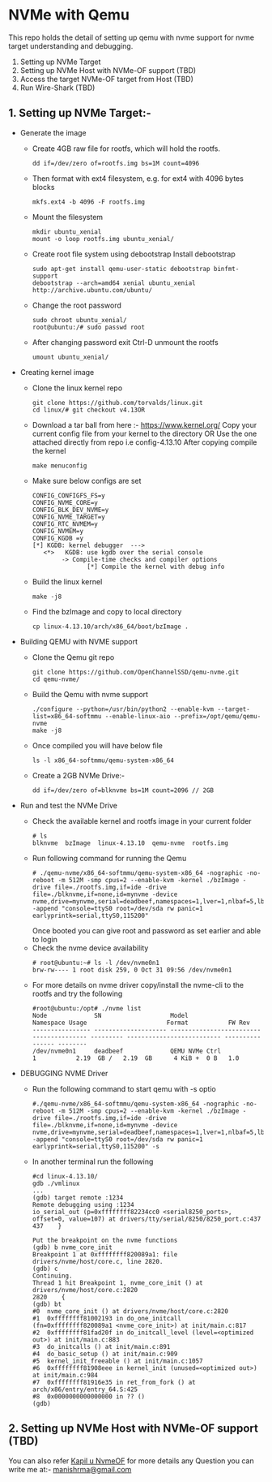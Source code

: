 # NVMe with Qemu
This repo holds the detail of setting up qemu with nvme support for nvme target understanding and debugging.

1. Setting up NVMe Target
2. Setting up NVMe Host with NVMe-OF support (TBD)
3. Access the target NVMe-OF target from Host (TBD)
4. Run Wire-Shark (TBD)

## 1. Setting up NVMe Target:-
- Generate the image
  - Create 4GB raw file for rootfs, which will hold the rootfs.
    ```
    dd if=/dev/zero of=rootfs.img bs=1M count=4096
    ```
  - Then format with ext4 filesystem, e.g. for ext4 with 4096 bytes blocks
    ```
    mkfs.ext4 -b 4096 -F rootfs.img
    ```
  - Mount the filesystem
    ```
    mkdir ubuntu_xenial
    mount -o loop rootfs.img ubuntu_xenial/
    ``` 
  - Create root file system using debootstrap
    Install debootstrap
    ```
    sudo apt-get install qemu-user-static debootstrap binfmt-support
    debootstrap --arch=amd64 xenial ubuntu_xenial http://archive.ubuntu.com/ubuntu/
    ```
  - Change the root password
    ```
    sudo chroot ubuntu_xenial/
    root@ubuntu:/# sudo passwd root
    ```
  - After changing password exit Ctrl-D
    unmount the rootfs
    ```
    umount ubuntu_xenial/
    ```
- Creating kernel image
  - Clone the linux kernel repo
    ```
    git clone https://github.com/torvalds/linux.git 
    cd linux/# git checkout v4.13OR
    ```
  - Download a tar ball from here :- https://www.kernel.org/
    Copy your current config file from your kernel to the directory
    OR
    Use the one attached directly from repo i.e config-4.13.10
    After copying compile the kernel
    ```
    make menuconfig
    ```
  - Make sure below configs are set
    ```
    CONFIG_CONFIGFS_FS=y
    CONFIG_NVME_CORE=y
    CONFIG_BLK_DEV_NVME=y
    CONFIG_NVME_TARGET=y
    CONFIG_RTC_NVMEM=y
    CONFIG_NVMEM=y
    CONFIG_KGDB =y
    [*] KGDB: kernel debugger  --->
       <*>   KGDB: use kgdb over the serial console
            -> Compile-time checks and compiler options
                   [*] Compile the kernel with debug info
    ```
  - Build the linux kernel
    ```
    make -j8
    ```
  - Find the bzImage and copy to local directory
    ```
    cp linux-4.13.10/arch/x86_64/boot/bzImage .
    ```
    
- Building QEMU with NVME support
  - Clone the Qemu git repo
    ```
    git clone https://github.com/OpenChannelSSD/qemu-nvme.git
    cd qemu-nvme/
    ```
  - Build the Qemu with nvme support
    ```
    ./configure --python=/usr/bin/python2 --enable-kvm --target-list=x86_64-softmmu --enable-linux-aio --prefix=/opt/qemu/qemu-nvme
    make -j8
    ```
  - Once compiled you will have below file
    ```
    ls -l x86_64-softmmu/qemu-system-x86_64
    ```
  - Create a 2GB NVMe Drive:-
    ```
    dd if=/dev/zero of=blknvme bs=1M count=2096 // 2GB
    ```
- Run and test the NVMe Drive
  - Check the available kernel and rootfs image in your current folder
    ```
    # ls
    blknvme  bzImage  linux-4.13.10  qemu-nvme  rootfs.img
    ```
  - Run following command for running the Qemu
    ```
    # ./qemu-nvme/x86_64-softmmu/qemu-system-x86_64 -nographic -no-reboot -m 512M -smp cpus=2 --enable-kvm -kernel ./bzImage -drive file=./rootfs.img,if=ide -drive file=./blknvme,if=none,id=mynvme -device nvme,drive=mynvme,serial=deadbeef,namespaces=1,lver=1,nlbaf=5,lba_index=3,mdts=10,lnum_lun=4,lnum_pln=2 -append "console=ttyS0 root=/dev/sda rw panic=1 earlyprintk=serial,ttyS0,115200"
    ```
    Once booted you can give root and password as set earlier and able to login
  - Check the nvme device availability
    ```
    # root@ubuntu:~# ls -l /dev/nvme0n1
    brw-rw---- 1 root disk 259, 0 Oct 31 09:56 /dev/nvme0n1
    ```
  - For more details on nvme driver copy/install the nvme-cli to the rootfs and try the following
    ```
    #root@ubuntu:/opt# ./nvme list
    Node             SN                   Model                                    Namespace Usage                      Format           FW Rev
    ---------------- -------------------- ---------------------------------------- --------- -------------------------- ---------------- --------
    /dev/nvme0n1     deadbeef             QEMU NVMe Ctrl                           1           2.19  GB /   2.19  GB      4 KiB +  0 B   1.0
    ```
- DEBUGGING NVME Driver
  - Run the following command to start qemu with -s optio
    ```
    #./qemu-nvme/x86_64-softmmu/qemu-system-x86_64 -nographic -no-reboot -m 512M -smp cpus=2 --enable-kvm -kernel ./bzImage -drive file=./rootfs.img,if=ide -drive file=./blknvme,if=none,id=mynvme -device nvme,drive=mynvme,serial=deadbeef,namespaces=1,lver=1,nlbaf=5,lba_index=3,mdts=10,lnum_lun=4,lnum_pln=2 -append "console=ttyS0 root=/dev/sda rw panic=1 earlyprintk=serial,ttyS0,115200" -s
    ```
  - In another terminal run the following
    ```
    #cd linux-4.13.10/
    gdb ./vmlinux
    ...
    (gdb) target remote :1234
    Remote debugging using :1234
    io_serial_out (p=0xffffffff82234cc0 <serial8250_ports>, offset=0, value=107) at drivers/tty/serial/8250/8250_port.c:437
    437    }

    Put the breakpoint on the nvme functions
    (gdb) b nvme_core_init
    Breakpoint 1 at 0xffffffff820089a1: file drivers/nvme/host/core.c, line 2820.
    (gdb) c
    Continuing.
    Thread 1 hit Breakpoint 1, nvme_core_init () at drivers/nvme/host/core.c:2820
    2820    {
    (gdb) bt
    #0  nvme_core_init () at drivers/nvme/host/core.c:2820
    #1  0xffffffff81002193 in do_one_initcall (fn=0xffffffff820089a1 <nvme_core_init>) at init/main.c:817
    #2  0xffffffff81fad20f in do_initcall_level (level=<optimized out>) at init/main.c:883
    #3  do_initcalls () at init/main.c:891
    #4  do_basic_setup () at init/main.c:909
    #5  kernel_init_freeable () at init/main.c:1057
    #6  0xffffffff81908eee in kernel_init (unused=<optimized out>) at init/main.c:984
    #7  0xffffffff81916e35 in ret_from_fork () at arch/x86/entry/entry_64.S:425
    #8  0x0000000000000000 in ?? ()
    (gdb)
    ```
## 2. Setting up NVMe Host with NVMe-OF support (TBD)

You can also refer [Kapil u NvmeOF](https://github.com/kapilupadhayay/Programs/tree/master/lab/nvmeof) for more details any Question you can write me at:- manishrma@gmail.com
